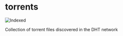 torrents 
========
![Indexed](https://img.shields.io/badge/indexed-38579-blue)

Collection of torrent files discovered in the DHT network
